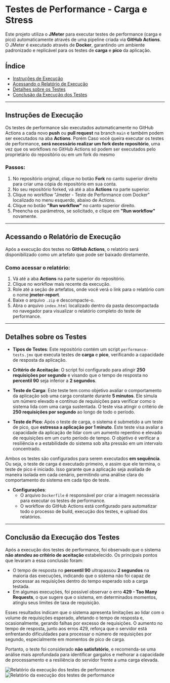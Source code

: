 # Testes de Performance - Carga e Stress

Este projeto utiliza o **JMeter** para executar testes de performance (carga e pico) automaticamente através de uma pipeline criada via **GitHub Actions**. O JMeter é executado através de **Docker**, garantindo um ambiente padronizado e replicável para os testes de **carga** e **pico** da aplicação.

## Índice

-   [Instruções de Execução](#instruções-de-execução)
-   [Acessando o Relatório de Execução](#acessando-o-relatório-de-execução)
-   [Detalhes sobre os Testes](#detalhes-sobre-os-testes)
-   [Conclusão da Execução dos Testes](#conclusão-da-execução-dos-testes)

---

## Instruções de Execução

Os testes de performance são executados automaticamente no GitHub Actions a cada novo **push** ou **pull request** na branch `main` e também podem ser executados na aba **Actions**. Porém Caso você queira executar os testes de performance, **será necessário realizar um fork deste repositório**, uma vez que os workflows no GitHub Actions só podem ser executados pelo proprietário do repositório ou em um fork do mesmo

### Passos:

1. No repositório original, clique no botão **Fork** no canto superior direito para criar uma cópia do repositório em sua conta.
2. No seu repositório forked, vá até a aba **Actions** na parte superior.
3. Clique no workflow "Jmeter - Teste de Performance com Docker" localizado no menu esquerdo, abaixo de Actions.
4. Clique no botão **"Run workflow"** no canto superior direito.
5. Preencha os parâmetros, se solicitado, e clique em **"Run workflow"** novamente.

---

## Acessando o Relatório de Execução

Após a execução dos testes no **GitHub Actions**, o relatório será disponibilizado como um artefato que pode ser baixado diretamente.

### Como acessar o relatório:

1. Vá até a aba **Actions** na parte superior do repositório.
2. Clique no workflow mais recente da execução.
3. Role até a seção de artefatos, onde você verá o link para o relatório com o nome **jmeter-report**.
4. Baixe o arquivo `.zip` e descompacte-o.
5. Abra o arquivo `index.html` localizado dentro da pasta descompactada no navegador para visualizar o relatório completo do teste de performance.

---

## Detalhes sobre os Testes

-   **Tipos de Testes**: Este repositório contém um script `performance-tests.jmx` que executa testes de **carga** e **pico**, verificando a capacidade de resposta da aplicação.

-   **Critério de Aceitação**: O script foi configurado para atingir **250 requisições por segundo** e visando que o tempo de resposta no **percentil 90** seja inferior a **2 segundos**.

-   **Teste de Carga**: Este teste tem como objetivo avaliar o comportamento da aplicação sob uma carga constante durante **5 minutos**. Ele simula um número elevado e contínuo de requisições para verificar como o sistema lida com uma carga sustentada. O teste visa atingir o critério de **250 requisições por segundo** ao longo de todo o período.

-   **Teste de Pico**: Após o teste de carga, o sistema é submetido a um teste de pico, que **estressa a aplicação por 1 minuto**. Este teste visa avaliar a capacidade da aplicação de lidar com um aumento repentino e elevado de requisições em um curto período de tempo. O objetivo é verificar a resiliência e a estabilidade do sistema sob alta pressão em um intervalo concentrado.

Ambos os testes são configurados para serem executados **em sequência**. Ou seja, o teste de carga é executado primeiro, e assim que ele termina, o teste de pico é iniciado. Isso garante que a aplicação seja avaliada de maneira isolada em cada cenário, permitindo uma análise clara do comportamento do sistema em cada tipo de teste.

-   **Configurações**:
    -   O arquivo `Dockerfile` é responsável por criar a imagem necessária para executar os testes de performance.
    -   O workflow do GitHub Actions está configurado para automatizar todo o processo de build, execução dos testes, e upload dos relatórios.

---

## Conclusão da Execução dos Testes

Após a execução dos testes de performance, foi observado que o sistema **não atendeu ao critério de aceitação** estabelecido. Os principais pontos que levaram a essa conclusão foram:

-   O tempo de resposta no **percentil 90** ultrapassou **2 segundos** na maioria das execuções, indicando que o sistema não foi capaz de processar as requisições dentro do tempo esperado sob a carga testada.
-   Em algumas execuções, foi possível observar o erro **429 - Too Many Requests**, o que sugere que o sistema, em determinados momentos, atingiu seus limites de taxa de requisição.

Esses resultados indicam que o sistema apresenta limitações ao lidar com o volume de requisições esperado, afetando o tempo de resposta e, ocasionalmente, gerando falhas por excesso de requisições. O aumento no tempo de resposta, junto aos erros 429, reforça que o servidor está enfrentando dificuldades para processar o número de requisições por segundo, especialmente em momentos de pico de carga.

Portanto, o teste foi considerado **não satisfatório**, e recomenda-se uma análise mais aprofundada para identificar gargalos e melhorar a capacidade de processamento e a resiliência do servidor frente a uma carga elevada.

![Relatório da execução dos testes de performance](https://imgur.com/6xr1oLB)
![Relatório da execução dos testes de performance](https://imgur.com/gjiEQee)
